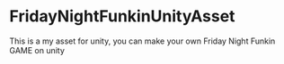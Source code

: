 # FridayNightFunkinUnityAsset
This is a my asset for unity, you can make your own Friday Night Funkin GAME on unity
